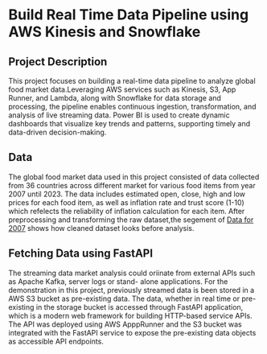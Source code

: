 # Build Real Time Data Pipeline using AWS Kinesis and Snowflake

## Project Description
This project focuses on building a real-time data pipeline to analyze global food market data.Leveraging AWS services such as Kinesis, S3, App Runner, and Lambda, along with Snowflake for data storage and processing, the pipeline enables continuous ingestion, transformation, and analysis of live streaming data. Power BI is used to create dynamic dashboards that visualize key trends and patterns, supporting timely and data-driven decision-making. 

## Data 
The global food market data used in this project consisted of data collected from 36 countries across different market for various food items from year 2007 until 2023. The data includes estimated open, close, high and low prices for each food item, as well as inflation rate and trust score (1-10) which refelects the reliability of inflation calculation for each item. After preprocessing and transforming the raw dataset,the segement of [Data for 2007](Data\2007_s3_snowflake_realtime.csv) shows how cleaned dataset looks before analysis.

## Fetching Data using FastAPI
The streaming data market analysis could oriinate from external APIs such as Apache Kafka, server logs or stand- alone applications. For the demonstration in this project, previously streamed data is been stored in a AWS S3 bucket as pre-existing data. The data, whether in real time or pre-existing in the storage bucket is accessed through FastAPI application, which is a modern web framework for building HTTP-based service APIs. The API was deployed using AWS ApppRunner and the S3 bucket was integrated with the FastAPI service to expose the pre-existing data objects as accessible API endpoints.

##
